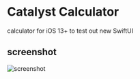 # Catalyst Calculator

calculator for iOS 13+ to test out new SwiftUI

## screenshot
![screenshot](https://github.com/Antonidas420/catalystcalculator/blob/master/img/screenshot0-extrasmall.png )
